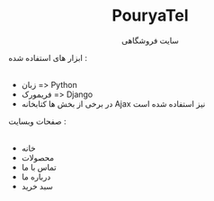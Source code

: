 <h1 align=center>PouryaTel</h1>
<p align=center>سایت فروشگاهی</p>
<div>ابزار های استفاده شده :</div>
<br>
<ul>
  <li>زبان => Python</li>
  <li>فریمورک => Django</li>
  <li>در برخی از بخش ها کتابخانه Ajax نیز استفاده شده است</li>
</ul>

<div>صفحات وبسایت : </div>
<br>
<ul>
  <li>خانه</li>
  <li>محصولات</li>
  <li>تماس با ما</li>
  <li>درباره ما</li>
  <li>سبد خرید</li>
</ul>
